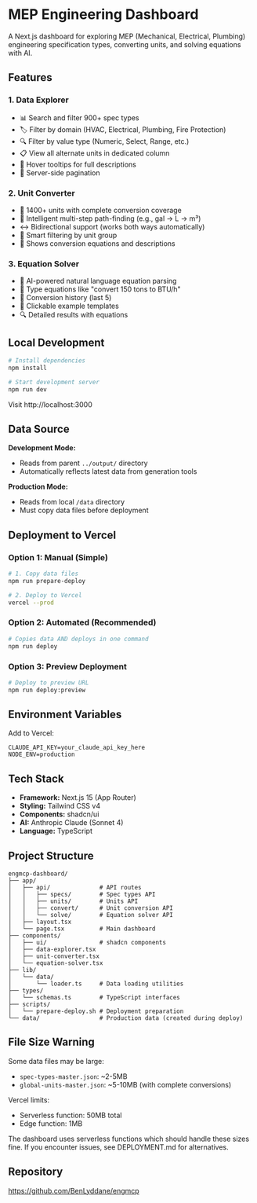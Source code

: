 # MEP Engineering Dashboard

A Next.js dashboard for exploring MEP (Mechanical, Electrical, Plumbing) engineering specification types, converting units, and solving equations with AI.

## Features

### 1. Data Explorer
- 📊 Search and filter 900+ spec types
- 🏷️ Filter by domain (HVAC, Electrical, Plumbing, Fire Protection)
- 🔍 Filter by value type (Numeric, Select, Range, etc.)
- 📋 View all alternate units in dedicated column
- 💬 Hover tooltips for full descriptions
- 📄 Server-side pagination

### 2. Unit Converter
- 🔢 1400+ units with complete conversion coverage
- 🔄 Intelligent multi-step path-finding (e.g., gal → L → m³)
- ↔️ Bidirectional support (works both ways automatically)
- 🎯 Smart filtering by unit group
- 📐 Shows conversion equations and descriptions

### 3. Equation Solver
- 🤖 AI-powered natural language equation parsing
- 💭 Type equations like "convert 150 tons to BTU/h"
- 📜 Conversion history (last 5)
- 📝 Clickable example templates
- 🔍 Detailed results with equations

## Local Development

```bash
# Install dependencies
npm install

# Start development server
npm run dev
```

Visit http://localhost:3000

## Data Source

**Development Mode:**
- Reads from parent `../output/` directory
- Automatically reflects latest data from generation tools

**Production Mode:**
- Reads from local `/data` directory
- Must copy data files before deployment

## Deployment to Vercel

### Option 1: Manual (Simple)

```bash
# 1. Copy data files
npm run prepare-deploy

# 2. Deploy to Vercel
vercel --prod
```

### Option 2: Automated (Recommended)

```bash
# Copies data AND deploys in one command
npm run deploy
```

### Option 3: Preview Deployment

```bash
# Deploy to preview URL
npm run deploy:preview
```

## Environment Variables

Add to Vercel:
```
CLAUDE_API_KEY=your_claude_api_key_here
NODE_ENV=production
```

## Tech Stack

- **Framework:** Next.js 15 (App Router)
- **Styling:** Tailwind CSS v4
- **Components:** shadcn/ui
- **AI:** Anthropic Claude (Sonnet 4)
- **Language:** TypeScript

## Project Structure

```
engmcp-dashboard/
├── app/
│   ├── api/              # API routes
│   │   ├── specs/        # Spec types API
│   │   ├── units/        # Units API
│   │   ├── convert/      # Unit conversion API
│   │   └── solve/        # Equation solver API
│   ├── layout.tsx
│   └── page.tsx          # Main dashboard
├── components/
│   ├── ui/               # shadcn components
│   ├── data-explorer.tsx
│   ├── unit-converter.tsx
│   └── equation-solver.tsx
├── lib/
│   └── data/
│       └── loader.ts     # Data loading utilities
├── types/
│   └── schemas.ts        # TypeScript interfaces
├── scripts/
│   └── prepare-deploy.sh # Deployment preparation
└── data/                 # Production data (created during deploy)
```

## File Size Warning

Some data files may be large:
- `spec-types-master.json`: ~2-5MB
- `global-units-master.json`: ~5-10MB (with complete conversions)

Vercel limits:
- Serverless function: 50MB total
- Edge function: 1MB

The dashboard uses serverless functions which should handle these sizes fine. If you encounter issues, see DEPLOYMENT.md for alternatives.

## Repository

https://github.com/BenLyddane/engmcp
